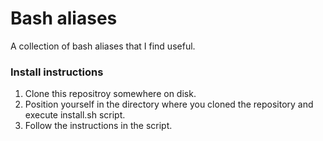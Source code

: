# Bash aliases

A collection of bash aliases that I find useful.

### Install instructions

1. Clone this repositroy somewhere on disk.
2. Position yourself in the directory where you cloned the repository and execute install.sh script.
3. Follow the instructions in the script.
